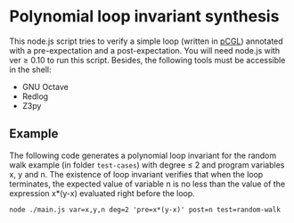 # Polynomial loop invariant synthesis
This node.js script tries to verify a simple loop (written in [pCGL](http://citeseerx.ist.psu.edu/viewdoc/summary?doi=10.1.1.42.1798)) annotated with a pre-expectation and a post-expectation. You will need node.js with ver ≥ 0.10 to run this script. Besides, the following tools must be accessible in the shell:
* GNU Octave
* Redlog
* Z3py

## Example

The following code generates a polynomial loop invariant for the random walk example (in folder `test-cases`) with degree ≤ 2 and program variables x, y and n. The existence of loop invariant verifies that when the loop terminates, the expected value of variable n is no less than the value of the expression x*(y-x) evaluated right before the loop.

    node ./main.js var=x,y,n deg=2 'pre=x*(y-x)' post=n test=random-walk
